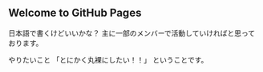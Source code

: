 ## Welcome to GitHub Pages

日本語で書くけどいいかな？
主に一部のメンバーで活動していければと思っております。

やりたいこと
「とにかく丸裸にしたい！！」
ということです。
